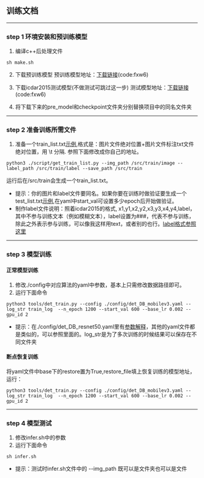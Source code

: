## 训练文档
***

### step 1 环境安装和预训练模型
1. 编译c++后处理文件

```
sh make.sh
```
2. 下载预训练模型
预训练模型地址：[下载链接](https://pan.baidu.com/s/1zONYFPsS3szaf5BHeQh5ZA)(code:fxw6)

3. 下载icdar2015测试模型(不做测试可跳过这一步)
测试模型地址：[下载链接](https://pan.baidu.com/s/1zONYFPsS3szaf5BHeQh5ZA)(code:fxw6)

4. 将下载下来的pre_model和checkpoint文件夹分别替换项目中的同名文件夹
***

### step 2 准备训练所需文件
1. 准备一个train_list.txt[示例](https://github.com/BADBADBADBOY/pytorchOCR/blob/master/doc/example/det_train_list.txt),格式是：图片文件绝对位置+图片文件标注txt文件绝对位置，用 \t 分隔. 参照下面修改成你自己的地址。

```
python3 ./script/get_train_list.py --img_path /src/train/image --label_path /src/train/label --save_path /src/train
```
运行后在/src/train会生成一个train_list.txt。
- 提示：你的图片和label文件要同名。如果你要在训练时做验证要生成一个test_list.txt[示例](https://github.com/BADBADBADBOY/pytorchOCR/blob/master/doc/example/det_test_list.txt),在yaml中start_val可设置多少epoch后开始做验证。
- 制作label文件说明：照着icdar2015的格式, x1,y1,x2,y2,x3,y3,x4,y4,label，其中不参与训练文本（例如模糊文本），label设置为###，代表不参与训练，除此之外表示参与训练，可以像我这样用text，或者别的也行。[label格式参照这里](https://github.com/BADBADBADBOY/pytorchOCR/blob/master/doc/example/label.txt)
***
### step 3 模型训练
#### 正常模型训练


1. 修改./config中对应算法的yaml中参数，基本上只需修改数据路径即可。
2. 运行下面命令

```
python3 tools/det_train.py --config ./config/det_DB_mobilev3.yaml --log_str train_log  --n_epoch 1200 --start_val 600 --base_lr 0.002 --gpu_id 2
```

- 提示：在./config/det_DB_resnet50.yaml里有[参数解释](https://github.com/BADBADBADBOY/pytorchOCR/blob/master/config/det_DB_resnet50.yaml)，其他的yaml文件都是类似的，可以参照里面的。log_str是为了多次训练的时候结果可以保存在不同文件夹

#### 断点恢复训练
将yaml文件中base下的restore置为True,restore_file填上恢复训练的模型地址，运行：
```
python3 tools/det_train.py --config ./config/det_DB_mobilev3.yaml --log_str train_log  --n_epoch 1200 --start_val 600 --base_lr 0.002 --gpu_id 2
```


***

### step 4 模型测试
1. 修改infer.sh中的参数
2. 运行下面命令

```
sh infer.sh
```
- 提示：测试时infer.sh文件中的 --img_path 既可以是文件夹也可以是文件




